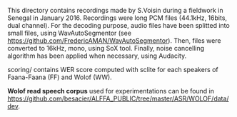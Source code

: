 This directory contains recordings made by S.Voisin during a fieldwork in Senegal in January 2016.
Recordings were long PCM files (44.1kHz, 16bits, dual channel). 
For the decoding purpose, audio files have been splitted into small files, using WavAutoSegmentor (see https://github.com/FredericAMAN/WavAutoSegmentor).
Then, files were converted to 16kHz, mono, using SoX tool.
Finally, noise cancelling algorithm has been applied when necessary, using Audacity.

scoring/ contains WER score computed with sclite for each speakers of Faana-Faana (FF) and Wolof (WW).

**Wolof read speech corpus** used for experimentations can be found in <https://github.com/besacier/ALFFA_PUBLIC/tree/master/ASR/WOLOF/data/dev>.
